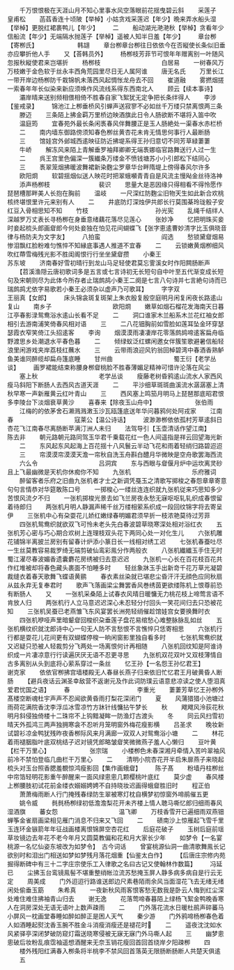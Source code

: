 <!-- { "loadSidebar": true } -->
　　千万恨恨极在天涯山月不知心里事水风空落眼前花揺曳碧云斜
　　采莲子　　　　　　　　　　皇甫松
　　菡萏香连十顷陂【举棹】小姑贪戏采莲迟【年少】晩来弄水船头湿【举棹】更脱红裙裹鸭儿【年少】
　　二
　　船动湖光滟滟秋【举棹】贪看年少信船流【年少】无端隔水抛莲子【举棹】遥被人知半日羞【年少】
　　章台栁【寄栁氏】　　　　　　　韩翃
　　章台栁章台栁往日依依今在否縦使长条似旧垂亦应攀折他人手
　　又【荅韩员外】
　　杨栁枝芳菲节可恨年年赠离别一叶随风忽报秋縦使君来岂堪折
　　杨栁枝　　　　　　　　　　白居易
　　一树春风万万枝嫩于金色软于丝永丰西角荒园里尽日无人属阿谁
　　唐无名氏
　　万里长江一带开岸边杨栁防千栽锦帆未落西风起惆怅龙舟去不回
　　崔道融
　　雾撚烟搓一索春年年长似染来新应须唤作风流线系得东西南北人
　　顾云【续本事诗】
　　灞岸晴来送别频相偎相倚不胜春自家飞絮犹无定争把长条绊得人
　　李涉【鉴戒录】
　　锦池江上栁垂桥风引蝉声送寂寥不必如丝千万缕只禁离恨两三条
　　滕迈
　　三条陌上拂金羁万里桥边映酒旗此日令人肠欲断不堪将入笛中吹
　　温庭筠
　　宜春苑外最长条闲褭春风伴舞腰正是玉人肠絶处一渠春水赤栏桥
　　二
　　南内墙东御路傍须知春色栁丝黄杏花未肯无情思何事行人最断肠
　　三
　　馆娃宫外邺城西逺映征防近拂堤系得王孙归意切不同芳草緑萋萋
　　牛峤
　　解冻风来陌上青解垂罗袖拜卿卿无端褭娜临官路舞送行人过一生
　　二
　　呉王宫里色偏深一簇纎条万缕金不愤钱塘苏小小引郎松下结同心
　　三
　　褭翠笼烟拂暖波舞裙新染麴尘罗章华台畔隋堤上傍得春风尔许多
　　欧阳烱
　　软碧揺烟似送人映花时把翠蛾嚬青青自是风流主慢飐金丝待洛神
　　添声杨栁枝　　　　　　　　裴识
　　思量大是恶因缘只得相看不得怜愿作琵琶槽那畔美人长抱在胸前
　　温岐
　　一尺深红防麴尘旧物天生如此新合欢桃核终堪恨里许元来别有人
　　二
　　井底防灯深烛伊共郎长行莫围棊玲珑骰子安红豆入骨相思知不知
　　竹枝　　　　　　　　　　　孙光宪
　　乱绳千结绊人深越罗万丈表长寻杨栁在身垂意绪藕花落尽见莲心
　　张妙净
　　忆把明珠买妾时妾起梳头郎画睂郎今何处妾独在怕见花间蝴蝶飞【张字恵逺曹妙清字比玉俱晓音律与杨防夫为文字友】
　　八拍蛮　　　　　　　　　　阎选
　　愁锁黛睂烟易惨泪飘红脸粉难匀憔悴不知縁底事遇人推道不宜春
　　二
　　云锁嫩黄烟栁细风吹红蔕雪梅残光影不胜闺阁恨行行坐坐黛睂攒
　　小秦王　　　　　　　　　　苏东坡
　　济南春好雪初晴行到龙山马足轻使君莫忘霅溪女时作阳闗肠断声
　　【苕溪渔隠云唐初歌词多是五言或七言诗初无长短句自中叶至五代渐变成长短句及宋朝则尽为此体今所存者止瑞鹧鸪小秦王二阕是七言八句诗并七言絶句诗而已瑞鹧鸪尤依字易歌若小秦王必须杂以虚声乃可歌耳】
　　字字双　　　　　　　　　　王丽真【女郎】
　　床头锦衾斑复斑架上朱衣殷复殷空庭明月闲复闲夜长路逺山复山
　　南乡子　　　　　　　　　　欧阳烱
　　嫩草如烟石榴花发海南天日暮江亭春影渌鸳鸯浴水逺山长看不足
　　二
　　洞口谁家木兰船系木兰花红袖女郎相引去游南浦笑倚春风相对语
　　三
　　二八花钿胸前如雪脸如莲耳坠金环穿瑟瑟霞衣窄笑倚江头招逺客
　　李询
　　烟漠漠雨凄凄岸花零落鹧鸪啼逺客扁舟临野渡思乡处潮退水平春色暮
　　二
　　倾绿蚁泛红螺闲邀女伴簇笙歌避暑信船轻浪里闲游戏夹岸荔枝红蘸水
　　三
　　云带雨浪迎风钓翁回棹碧湾中春酒香熟鲈鱼美谁同醉缆却扁舟篷底睡
　　甘州曲　　　　　　　　　　蜀王衍【老学丛谈】
　　画罗裙能结束称腰身栁睂桃脸不胜春薄媚足精神可惜许沦落在风尘
　　塞上秋　　　　　　　　　　老学丛谈
　　瘦藤老树昏鸦逺山流水人家西风瘦马斜阳下断肠人去西风古道天涯
　　二
　　平沙细草斑斑曲溪流水潺潺塞上清秋早寒一声新雁黄云红叶青山
　　三
　　西风塞上鸣笳月明马上琵琶那底昭君恨多李陵台下淡烟衰草黄沙
　　喜春来【除夜玉山舟中】　　　　　　　张伯雨
　　江梅的的依茅舍石濑溅溅潄玉沙瓦瓯篷底送年华问暮鸦何处阿戎家
　　江南春　　　　　　　　　　寇莱公【温公诗话】
　　波渺渺栁依依孤村芳草逺斜日杏花飞江南春尽离肠断苹满汀洲人未归
　　法驾导引【玉壶清话作望江南】　　　　　陈去非
　　朝元路朝元路同驾玉华君千乗载花红一色人间遥指是祥云回望海光新
　　二
　　东风起东风起海上百花揺十八风鬟云半动飞花和雨着轻绡归路碧迢迢
　　三
　　帘漠漠帘漠漠天澹一帘秋自洗玉舟斟白醴月华微映是空舟歌罢海西流
　　六么令　　　　　　　　　　吕洞宾
　　东与西眼与睂偃月炉中运坎离灵砂且上飞最幽微是天机你休痴你不知
　　九张机　　　　　　　　　　乐府雅词
　　醉留客者乐府之旧曲九张机者才士之新调凭戞玉之清歌写掷梭之春怨章章寄意句句言情恭对华筵敢陈口号
　　一掷梭心一缕丝连连织就九张机従来巧思知多少苦恨风流夕不归
　　一张机掷梭光景去如飞兰房夜永愁无寐呕呕轧轧织成春恨留着待郎归
　　两张机月明人静漏声稀千丝万缕相萦系织成一段回纹锦字将去寄呈伊
　　三张机中心有朶耍花儿娇红嫩绿春明媚君须早折一枝浓艳莫待过芳菲
　　四张机鸳鸯织就欲双飞可怜未老头先白春波碧草晓寒深处相对浴红衣
　　五张机芳心密与巧心期合欢树上连理枝双头花下两同心处一对化生儿
　　六张机雕花铺锦半离披兰房别有留春计炉添小篆日长一线相对绣工迟
　　七张机春蚕吐尽一生丝莫教容易裁罗绮无端剪破仙鸾彩鳯分作两般衣
　　八张机纎纎玉手住无时蜀江濯尽春波媚香遗囊麝花房绣被归去意迟迟
　　九张机一心长在百花枝百花共作红堆被却将春色藏头裹面不怕睡多时
　　轻丝象牀玉手出新竒千花万草光凝碧裁缝衣着春天歌舞飞蝶语黄鹂
　　春衣素丝染就已堪悲尘昏汗汗无顔色应同秋扇从兹永弃无复奉君时
　　歌声飞落画梁尘舞罢香风巻绣茵更欲缕陈机上恨尊前恐有断肠人
　　又
　　一张机采桑陌上试春衣风晴日暖慵无力桃花枝上啼莺言语不肯放人归
　　两张机行人立马意迟迟深心未忍轻分付回头一笑花间归去只恐被花知
　　三张机吴蚕已老燕雏飞东风宴罢长洲苑轻绡催趁馆娃宫女要换舞时衣
　　四张机咿哑声里暗颦睂回梭织朶垂莲子盘花易绾愁心难整脉脉乱如丝
　　五张机横纹织就沈郎诗中心一句无人防不言愁恨不言憔悴只恁寄相思
　　六张机行行都是耍花儿花间更有双蝴蝶停梭一晌闲窗影里独自看多时
　　七张机鸳鸯织就又迟疑只恐被人轻裁剪分飞两处一场离恨何计再相随
　　八张机回纹知是阿谁诗织成一片凄凉意行行读遍厌厌无语不忍更寻思
　　九张机双花双叶又双枝薄情自古多离别从头到底将心萦系穿过一条丝
　　忆王孙【一名怨王孙忆君王】　　　　　　谢克家
　　依依官栁拂宫墙楼殿无人春昼长燕子归来依旧忙忆君王月破黄昏人断肠
　　【避兵夜话云渊圣幸敌营不返谢元及作此词防璞云语意悲凉读之使人堕泪真爱君忧国之语】
　　春　　　　　　　　　　　李重光
　　萋萋芳草忆王孙栁外髙楼空断魂杜宇声声不忍闻欲黄昏雨打梨花深闭门
　　夏
　　风蒲猎猎小池塘过雨荷花满院香沈李浮瓜冰雪凉竹方牀针线慵拈午梦长
　　秋
　　飕飕风泠荻花秋明月斜侵独倚楼十二珠帘不上钩黯凝眸一防渔灯古渡头
　　冬
　　同云风扫雪初晴天外孤鸿三两声独拥寒衾不忍听月笼明窗外梅花瘦影横
　　吕圣求
　　晚妆新试碧衫凉金鸭犹残昨夜香栁际风来月满廊一双双人对鸳鸯浴小塘
　　二
　　林花着雨褪胭脂叶底双桃结子迟对镜凭郎略皱睂笑微微燕子羞人心懒归
　　豆叶黄【栏干万里心】　　　　　　　张宗瑞
　　小楼栁色未春深湘月牵情入苦吟翠袖风前冷不禁怕登临几曲栏干万里心
　　二
　　清明小院杏花开半启朱扉燕子来晓起梳头对玉台照香腮羞覩惊鸿瘦影回【集作画蛾睂】
　　陈子髙
　　粉墙丹柱栁丝中帘箔轻明花影重午醉醒来一面风绿悤悤几颗樱桃叶底红
　　莫少虚
　　春风楼上栁腰肢初试花前金缕衣嫋嫋娉娉不自持晓妆迟画得蛾睂胜旧时
　　程正伯
　　萧萧梅雨断人行门掩残春绿防生翠被寒灯枕自横梦初惊窗外啼鹃催五更
　　姚令威
　　毵毵杨栁绿初低澹澹梨花开未齐楼上情人聴马嘶忆郎归细雨春风湿酒旗
　　蕃女怨　　　　　　　　　　温飞卿
　　万枝香雪开已遍细雨双燕钿蝉筝金雀扇画梁相见雁门消息不归来又飞回
　　二
　　碛南沙上惊雁起飞雪千里玉连环金镞箭年年征战画楼离恨锦屏空杏花红
　　后庭花破子
　　玉树后庭前瑶草妆镜边去年花不老今年月又圆莫教偏和花和月大家长少年
　　如梦令【一名宴桃源一名忆仙姿东坡改为如梦令】　古今词话
　　曾宴桃源仙洞一曲清歌舞鳯长记欲别时和泪出门相送如梦如梦残月落花烟重【仙鉴太白作】
　　【后唐庄宗修内苑掘得断碑中有三十二字庄宗使乐工入律歌之名曰古记又使翰林作数篇】
　　冯延已
　　尘拂玉台鸾镜鳯髻不堪重整绡帐泣流苏愁掩玉屏人静多病多病自是行云无定
　　周美成
　　门外迢迢行路谁送郎边尺素巷陌雨余风当面湿花飞去无绪无绪闲处偷垂玉筯
　　朱希真
　　一夜新秋风雨客恨客愁无数我是卧云人悔到红尘深处难住难住拂袖青山归去
　　谢无逸
　　花落莺啼春暮陌上绿杨飞絮金鸭晚香寒人在洞房深处无语无语叶上数声疎雨
　　二
　　门外落花流水日暖杜鹃声碎蕃马小屏风一枕画堂春睡如醉如醉正是困人天气
　　秦少游
　　门外鸦啼杨栁春色着人如酒睡起熨沈香玉腕不胜金斗消瘦消瘦还是褪花时
　　二
　　遥夜沈沈如水风紧驿亭深闭梦破防窥灯霜送晓寒侵被无寐无寐门外马嘶人起
　　三
　　幽梦悤悤破后妆粉乱痕霑袖遥想酒醒来无奈玉销花瘦回首回首绕岸夕阳疎栁
　　四
　　楼外残阳红满春入栁条将半桃李不禁风回首落英无限肠断肠断人共楚天俱逺
　　五

